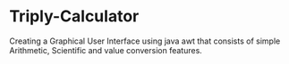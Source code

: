 # Triply-Calculator
Creating a Graphical User Interface using java awt that consists of simple Arithmetic, Scientific and value conversion features.   
